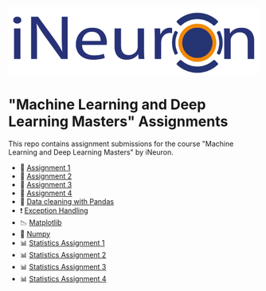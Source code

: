 ![iNeuron logo](https://github.com/Retinpkumar/iNeuron-Assignments-ML-and-DL-Masters-/blob/main/images/ineuron-logo.png)
<h1> "Machine Learning and Deep Learning Masters" Assignments</h1>

This repo contains assignment submissions for the course "Machine Learning and Deep Learning Masters" by iNeuron.

- 📖 [Assignment 1](https://github.com/Retinpkumar/iNeuron-Assignments-ML-and-DL-Masters-/blob/main/Assignment%201.ipynb)
- 📖 [Assignment 2](https://github.com/Retinpkumar/iNeuron-Assignments-ML-and-DL-Masters-/blob/main/Assignment-2.ipynb)
- 📖 [Assignment 3](https://github.com/Retinpkumar/iNeuron-Assignments-ML-and-DL-Masters-/blob/main/Assignment-3.ipynb)
- 📖 [Assignment 4](https://github.com/Retinpkumar/iNeuron-Assignments-ML-and-DL-Masters-/blob/main/Python%20-%20Assignment%204.ipynb)
- 🧮 [Data cleaning with Pandas](https://github.com/Retinpkumar/iNeuron-Assignments-ML-and-DL-Masters-/blob/main/Datacleaning%20Pandas.ipynb)
- ❗ [Exception Handling](https://github.com/Retinpkumar/iNeuron-Assignments-ML-and-DL-Masters-/blob/main/Exception%20handling%20Assignment.ipynb)
- 📉 [Matplotlib](https://github.com/Retinpkumar/iNeuron-Assignments-ML-and-DL-Masters-/blob/main/Matplotlib%20assignment.ipynb)
- 🔢 [Numpy](https://github.com/Retinpkumar/iNeuron-Assignments-ML-and-DL-Masters-/blob/main/Numpy%20Assignment.ipynb)
- 📊 [Statistics Assignment 1](https://github.com/Retinpkumar/iNeuron-Assignments-ML-and-DL-Masters-/blob/main/Statistics%20Assignment%201.ipynb)
- 📊 [Statistics Assignment 2](https://github.com/Retinpkumar/iNeuron-Assignments-ML-and-DL-Masters-/blob/main/Statistics%20Assignment%202.ipynb)
- 📊 [Statistics Assignment 3](https://github.com/Retinpkumar/iNeuron-Assignments-ML-and-DL-Masters-/blob/main/Statistics%20Assignment%203.ipynb)
- 📊 [Statistics Assignment 4](https://github.com/Retinpkumar/iNeuron-Assignments-ML-and-DL-Masters-/blob/main/Statistics%20Assignment%204.ipynb)
